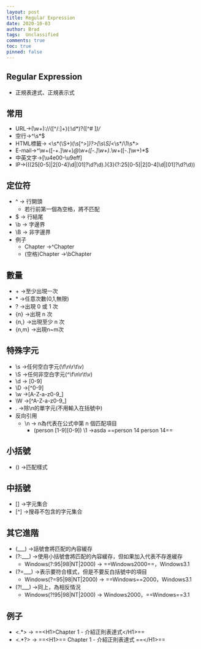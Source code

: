 ```yaml
---
layout: post
title: Regular Expression
date: 2020-10-03
author: Brad
tags:  Unclassified
comments: true
toc: true
pinned: false
---
```


## Regular Expression
*  正規表達式、正規表示式

<!-- more -->

##  常用
* URL→(\w+):\/\/([^/:]+)(:\d*)?([^# ]*)/*
* 空行→^\s*$
* HTML標籤→ <\s*(\S+)(\s[^>]*)?>[\s\S]*<\s*\/\1\s*>
* E-mail→^\w+([-+.]\w+)*@\w+([-.]\w+)*\.\w+([-.]\w+)*$
* 中英文字→[\u4e00-\u9eff]
* IP→(((25[0-5]|2[0-4]\d|[01]?\d?\d)\.){3}(?:25[0-5]|2[0-4]\d|[01]?\d?\d))

## 定位符
* ^ → 行開頭
    * 若行前第一個為空格，將不匹配
* $ → 行結尾
* \b → 字邊界
* \B → 非字邊界
* 例子
    * Chapter  →^Chapter
    * (空格)Chapter →\bChapter

##  數量
* \+ →至少出現一次
* \* →任意次數(0,1,無限)
* ? →出現 0 或 1 次
* {n} →出現 n 次
* {n,} →出現至少 n 次
* {n,m} →出現n~m次

## 特殊字元
* \s →任何空白字元(\f\n\r\t\v)
* \S →任何非空白字元(^\f\n\r\t\v)
* \d → [0-9]
* \D →[^0-9]
* \w →[A-Z-a-z0-9_]
* \W →[^A-Z-a-z0-9_]
*  . →除\n的單字元(不用輸入在括號中)
*  反向引用
	* \n → n為代表在公式中第 n 個匹配項目
		* (person [1-9][0-9]) \1 →asda ==person 14 person 14==

##  小括號
* () →匹配樣式

##  中括號
* [] →字元集合
* [^] →搜尋不包含的字元集合

##  其它進階
* (___) →話號會將匹配的內容緩存
* (?:___) →使用小括號會將匹配的內容緩存，但如果加入代表不存進緩存
    * Windows(?:95|98|NT|2000) → ==Windows2000==，Windows3.1
* (?=___) →表示要符合樣式，但是不要反白括號中的項目
    * Windows(?=95|98|NT|2000) → ==Windows==2000，Windows3.1
* (?!___) →同上，為相反情況
    * Windows(?!95|98|NT|2000) → Windows2000，==Windows==3.1

##  例子
* <.*> → ==\<H1>Chapter 1 - 介紹正則表達式\</H1>==
* <.*?> → ==\<H1>== Chapter 1 - 介紹正則表達式 ==\</H1>==
